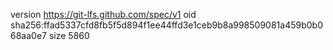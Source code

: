 version https://git-lfs.github.com/spec/v1
oid sha256:ffad5337cfd8fb5f5d894f1ee44ffd3e1ceb9b8a998509081a459b0b068aa0e7
size 5860
